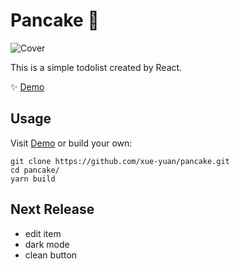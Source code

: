 # Pancake 🥞

![Cover](https://i.imgur.com/kdnMMCX.png)

This is a simple todolist created by React.

✨ [Demo](https://xueyuan.dev/pancake)

## Usage

Visit [Demo](https://xueyuan.dev/pancake) or build your own:

```shell
git clone https://github.com/xue-yuan/pancake.git
cd pancake/
yarn build
```

## Next Release

- edit item
- dark mode
- clean button

